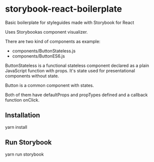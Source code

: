 # storybook-react-boilerplate
Basic boilerplate for styleguides made with Storybook for React

Uses Storybookas component visualizer.

There are two kind of components as example:
 * components/ButtonStateless.js 
 * components/ButtonES6.js 

 ButtonStateless is a functional stateless component declared as a plain JavaScript function with props. It's state used for presentational components without state. 

 Button is a common component with states.

 Both of them have defaultProps and propTypes defined and a callback function onClick.

 ## Installation

 yarn install

 ## Run Storybook

 yarn run storybook



